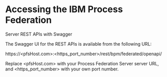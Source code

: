 # Accessing the IBM Process Federation
Server REST APIs with
Swagger

The Swagger UI for the REST APIs is available from the following URL:

https://<pfsHost.com>:<https\_port\_number>/rest/bpm/federated/openapi/

Replace <pfsHost.com> with your Process Federation Server server URL, and
<https\_port\_number> with your own port number.